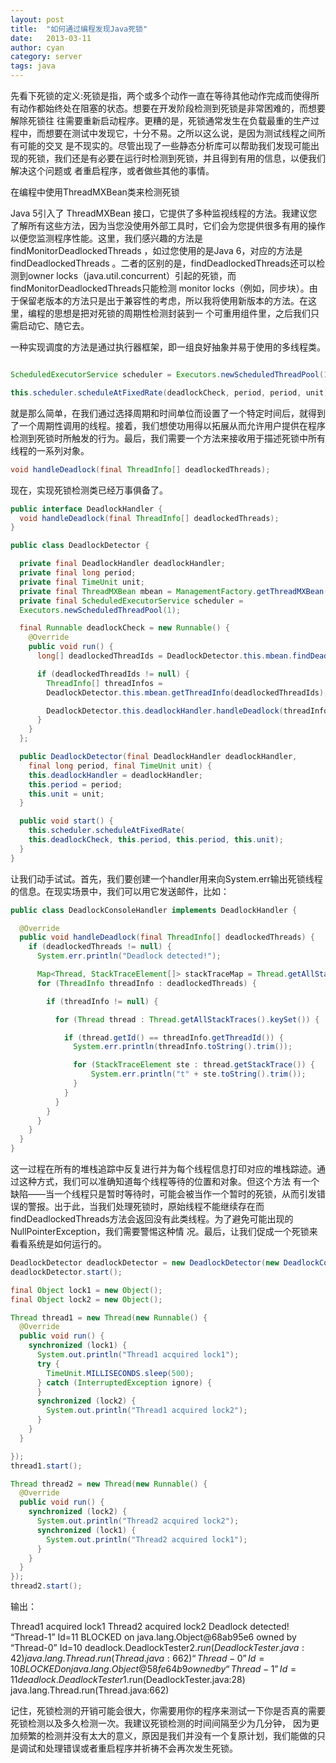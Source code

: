 ```yaml
---
layout: post
title:  "如何通过编程发现Java死锁"
date:   2013-03-11
author: cyan
category: server
tags: java
---
```


先看下死锁的定义:死锁是指，两个或多个动作一直在等待其他动作完成而使得所有动作都始终处在阻塞的状态。想要在开发阶段检测到死锁是非常困难的，而想要解除死锁往 往需要重新启动程序。更糟的是，死锁通常发生在负载最重的生产过程中，而想要在测试中发现它，十分不易。之所以这么说，是因为测试线程之间所有可能的交叉 是不现实的。尽管出现了一些静态分析库可以帮助我们发现可能出现的死锁，我们还是有必要在运行时检测到死锁，并且得到有用的信息，以便我们解决这个问题或 者重启程序，或者做些其他的事情。

在编程中使用ThreadMXBean类来检测死锁

Java 5引入了 ThreadMXBean 接口，它提供了多种监视线程的方法。我建议您了解所有这些方法，因为当您没使用外部工具时，它们会为您提供很多有用的操作以便您监测程序性能。这里，我们感兴趣的方法是 findMonitorDeadlockedThreads ，如过您使用的是Java 6，对应的方法是 findDeadlockedThreads 。二者的区别的是，findDeadlockedThreads还可以检测到owner locks（java.util.concurrent）引起的死锁，而findMonitorDeadlockedThreads只能检测 monitor locks（例如，同步块）。由于保留老版本的方法只是出于兼容性的考虑，所以我将使用新版本的方法。在这里，编程的思想是把对死锁的周期性检测封装到一 个可重用组件里，之后我们只需启动它、随它去。

一种实现调度的方法是通过执行器框架，即一组良好抽象并易于使用的多线程类。

```java

ScheduledExecutorService scheduler = Executors.newScheduledThreadPool(1);

this.scheduler.scheduleAtFixedRate(deadlockCheck, period, period, unit);
```

就是那么简单，在我们通过选择周期和时间单位而设置了一个特定时间后，就得到了一个周期性调用的线程。接着，我们想使功用得以拓展从而允许用户提供在程序检测到死锁时所触发的行为。最后，我们需要一个方法来接收用于描述死锁中所有线程的一系列对象。

```java
void handleDeadlock(final ThreadInfo[] deadlockedThreads);
```

现在，实现死锁检测类已经万事俱备了。

```java
public interface DeadlockHandler {
  void handleDeadlock(final ThreadInfo[] deadlockedThreads);
}

public class DeadlockDetector {

  private final DeadlockHandler deadlockHandler;
  private final long period;
  private final TimeUnit unit;
  private final ThreadMXBean mbean = ManagementFactory.getThreadMXBean();
  private final ScheduledExecutorService scheduler = 
  Executors.newScheduledThreadPool(1);

  final Runnable deadlockCheck = new Runnable() {
    @Override
    public void run() {
      long[] deadlockedThreadIds = DeadlockDetector.this.mbean.findDeadlockedThreads();

      if (deadlockedThreadIds != null) {
        ThreadInfo[] threadInfos = 
        DeadlockDetector.this.mbean.getThreadInfo(deadlockedThreadIds);

        DeadlockDetector.this.deadlockHandler.handleDeadlock(threadInfos);
      }
    }
  };

  public DeadlockDetector(final DeadlockHandler deadlockHandler, 
    final long period, final TimeUnit unit) {
    this.deadlockHandler = deadlockHandler;
    this.period = period;
    this.unit = unit;
  }

  public void start() {
    this.scheduler.scheduleAtFixedRate(
    this.deadlockCheck, this.period, this.period, this.unit);
  }
}
```

让我们动手试试。首先，我们要创建一个handler用来向System.err输出死锁线程的信息。在现实场景中，我们可以用它发送邮件，比如：

```java
public class DeadlockConsoleHandler implements DeadlockHandler {

  @Override
  public void handleDeadlock(final ThreadInfo[] deadlockedThreads) {
    if (deadlockedThreads != null) {
      System.err.println("Deadlock detected!");

      Map<Thread, StackTraceElement[]> stackTraceMap = Thread.getAllStackTraces();
      for (ThreadInfo threadInfo : deadlockedThreads) {

        if (threadInfo != null) {

          for (Thread thread : Thread.getAllStackTraces().keySet()) {

            if (thread.getId() == threadInfo.getThreadId()) {
              System.err.println(threadInfo.toString().trim());

              for (StackTraceElement ste : thread.getStackTrace()) {
                  System.err.println("t" + ste.toString().trim());
              }
            }
          }
        }
      }
    }
  }
}
```

这一过程在所有的堆栈追踪中反复进行并为每个线程信息打印对应的堆栈踪迹。通过这种方式，我们可以准确知道每个线程等待的位置和对象。但这个方法 有一个缺陷——当一个线程只是暂时等待时，可能会被当作一个暂时的死锁，从而引发错误的警报。出于此，当我们处理死锁时，原始线程不能继续存在而 findDeadlockedThreads方法会返回没有此类线程。为了避免可能出现的NullPointerException，我们需要警惕这种情 况。最后，让我们促成一个死锁来看看系统是如何运行的。

```java
DeadlockDetector deadlockDetector = new DeadlockDetector(new DeadlockConsoleHandler(), 5, TimeUnit.SECONDS);
deadlockDetector.start();

final Object lock1 = new Object();
final Object lock2 = new Object();

Thread thread1 = new Thread(new Runnable() {
  @Override
  public void run() {
    synchronized (lock1) {
      System.out.println("Thread1 acquired lock1");
      try {
        TimeUnit.MILLISECONDS.sleep(500);
      } catch (InterruptedException ignore) {
      }
      synchronized (lock2) {
        System.out.println("Thread1 acquired lock2");
      }
    }
  }

});
thread1.start();

Thread thread2 = new Thread(new Runnable() {
  @Override
  public void run() {
    synchronized (lock2) {
      System.out.println("Thread2 acquired lock2");
      synchronized (lock1) {
        System.out.println("Thread2 acquired lock1");
      }
    }
  }
});
thread2.start();
```

输出：


Thread1 acquired lock1
Thread2 acquired lock2
Deadlock detected!
“Thread-1” Id=11 BLOCKED on java.lang.Object@68ab95e6 owned by “Thread-0” Id=10
deadlock.DeadlockTester$2.run(DeadlockTester.java:42) 
 java.lang.Thread.run(Thread.java:662)
“Thread-0” Id=10 BLOCKED on java.lang.Object@58fe64b9 owned by “Thread-1” Id=11
 deadlock.DeadlockTester$1.run(DeadlockTester.java:28)
 java.lang.Thread.run(Thread.java:662)


记住，死锁检测的开销可能会很大，你需要用你的程序来测试一下你是否真的需要死锁检测以及多久检测一次。我建议死锁检测的时间间隔至少为几分钟， 因为更加频繁的检测并没有太大的意义，原因是我们并没有一个复原计划，我们能做的只是调试和处理错误或者重启程序并祈祷不会再次发生死锁。